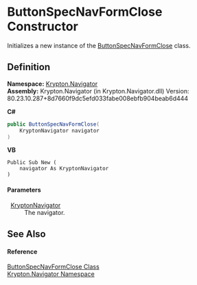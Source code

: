 # ButtonSpecNavFormClose Constructor


Initializes a new instance of the <a href="5f81c497-56bc-e62b-2118-f7a7984f07dc.md">ButtonSpecNavFormClose</a> class.



## Definition
**Namespace:** <a href="a21ac074-d119-3dc6-bd1c-d3a12c0128bc.md">Krypton.Navigator</a>  
**Assembly:** Krypton.Navigator (in Krypton.Navigator.dll) Version: 80.23.10.287+8d7660f9dc5efd033fabe008ebfb904beab6d444

**C#**
``` C#
public ButtonSpecNavFormClose(
	KryptonNavigator navigator
)
```
**VB**
``` VB
Public Sub New ( 
	navigator As KryptonNavigator
)
```



#### Parameters
<dl><dt>  <a href="5b32a15b-85d7-1db8-3c10-e43632f905eb.md">KryptonNavigator</a></dt><dd>The navigator.</dd></dl>

## See Also


#### Reference
<a href="5f81c497-56bc-e62b-2118-f7a7984f07dc.md">ButtonSpecNavFormClose Class</a>  
<a href="a21ac074-d119-3dc6-bd1c-d3a12c0128bc.md">Krypton.Navigator Namespace</a>  
